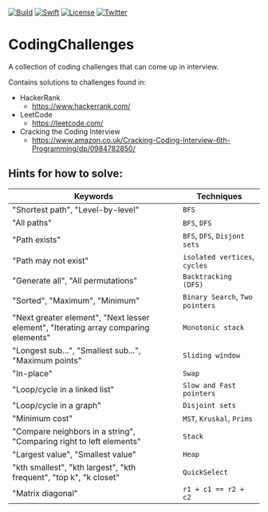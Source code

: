 [![Build](https://github.com/wibosco/CodingChallenges/actions/workflows/swift.yml/badge.svg)](https://github.com/wibosco/CodingChallenges/actions/workflows/swift.yml)
[![Swift](https://img.shields.io/badge/Swift-5-orange.svg?style=flat)](https://swift.org)
[![License](http://img.shields.io/badge/License-MIT-green.svg?style=flat)](https://github.com/wibosco/CodingChallenges/blob/main/LICENSE)
[![Twitter](https://img.shields.io/badge/Twitter-@wibosco-blue.svg?style=flat)](https://twitter.com/wibosco)

# CodingChallenges
A collection of coding challenges that can come up in interview.

Contains solutions to challenges found in:

- HackerRank
  - https://www.hackerrank.com/
- LeetCode
  - https://leetcode.com/
- Cracking the Coding Interview
  - https://www.amazon.co.uk/Cracking-Coding-Interview-6th-Programming/dp/0984782850/

## Hints for how to solve:

| Keywords | Techniques |
| ----------- | ----------- |
| "Shortest path", "Level-by-level" | `BFS` |
| "All paths" | `BFS`, `DFS` |
| "Path exists" | `BFS`, `DFS`, `Disjont sets` |
| "Path may not exist"| `isolated vertices`, `cycles` |
| "Generate all", "All permutations" | `Backtracking (DFS)` |
| "Sorted", "Maximum", "Minimum" | `Binary Search`, `Two pointers` |
| "Next greater element", "Next lesser element", "Iterating array comparing elements" | `Monotonic stack` |
| "Longest sub...", "Smallest sub...", "Maximum points"| `Sliding window`|
| "In-place" | `Swap`|
| "Loop/cycle in a linked list"| `Slow and Fast pointers`|
| "Loop/cycle in a graph" | `Disjoint sets` |
| "Minimum cost" | `MST`, `Kruskal`, `Prims` |
| "Compare neighbors in a string", "Comparing right to left elements"| `Stack` |
| "Largest value", "Smallest value"| `Heap` |
| "kth smallest", "kth largest", "kth frequent", "top k", "k closet" | `QuickSelect` |
| "Matrix diagonal" | `r1 + c1 == r2 + c2`|
